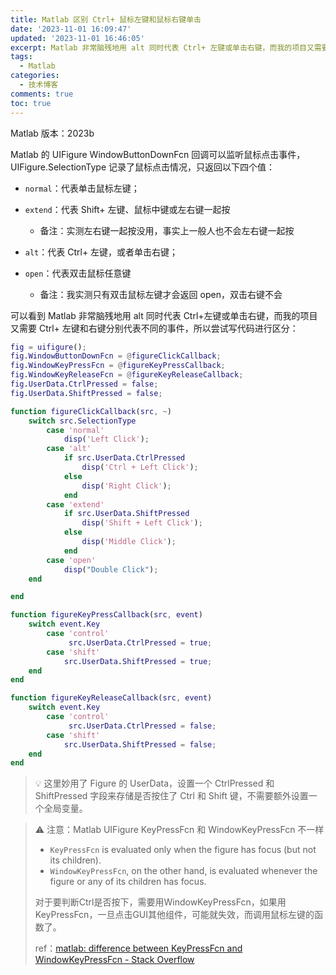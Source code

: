 ```yaml
---
title: Matlab 区别 Ctrl+ 鼠标左键和鼠标右键单击
date: '2023-11-01 16:09:47'
updated: '2023-11-01 16:46:05'
excerpt: Matlab 非常脑残地用 alt 同时代表 Ctrl+ 左键或单击右键，而我的项目又需要 ctrl+ 左键和右键分别代表不同的事件，所以尝试写代码进行区分
tags:
  - Matlab
categories:
  - 技术博客
comments: true
toc: true
---
```




Matlab 版本：2023b

Matlab 的 UIFigure WindowButtonDownFcn 回调可以监听鼠标点击事件，UIFigure.SelectionType 记录了鼠标点击情况，只返回以下四个值：

* ​`normal`​：代表单击鼠标左键；
* ​`extend`​：代表 Shift+ 左键、鼠标中键或左右键一起按

  * 备注：实测左右键一起按没用，事实上一般人也不会左右键一起按
* ​`alt`​：代表 Ctrl+ 左键，或者单击右键；
* ​`open`​：代表双击鼠标任意键

  * 备注：我实测只有双击鼠标左键才会返回 open，双击右键不会

可以看到 Matlab 非常脑残地用 alt 同时代表 Ctrl+左键或单击右键，而我的项目又需要 Ctrl+ 左键和右键分别代表不同的事件，所以尝试写代码进行区分：

```matlab
fig = uifigure();
fig.WindowButtonDownFcn = @figureClickCallback;
fig.WindowKeyPressFcn = @figureKeyPressCallback;
fig.WindowKeyReleaseFcn = @figureKeyReleaseCallback;
fig.UserData.CtrlPressed = false;
fig.UserData.ShiftPressed = false;

function figureClickCallback(src, ~)
    switch src.SelectionType
        case 'normal'
            disp('Left Click');
        case 'alt'
            if src.UserData.CtrlPressed
                disp('Ctrl + Left Click');
            else
                disp('Right Click');
            end
        case 'extend'
            if src.UserData.ShiftPressed
                disp('Shift + Left Click');
            else
                disp('Middle Click');
            end
        case 'open'
            disp("Double Click");
    end

end

function figureKeyPressCallback(src, event)
    switch event.Key
        case 'control'
             src.UserData.CtrlPressed = true;
        case 'shift'
            src.UserData.ShiftPressed = true;
    end
end

function figureKeyReleaseCallback(src, event)
    switch event.Key
        case 'control'
             src.UserData.CtrlPressed = false;
        case 'shift'
            src.UserData.ShiftPressed = false;
    end
end

```

> 💡 <span style="font-weight: bold;" data-type="strong"> </span> 这里妙用了 Figure 的 UserData，设置一个 CtrlPressed 和 ShiftPressed 字段来存储是否按住了 Ctrl 和 Shift 键，不需要额外设置一个全局变量。

> ⚠ 注意：Matlab UIFigure KeyPressFcn 和 WindowKeyPressFcn 不一样
>
> * ​`KeyPressFcn`​​ is evaluated only when the figure has focus (but not its children).
> * ​`WindowKeyPressFcn`​​, on the other hand, is evaluated whenever the figure or any of its children has focus.
>
> 对于要判断Ctrl是否按下，需要用WindowKeyPressFcn，如果用KeyPressFcn，一旦点击GUI其他组件，可能就失效，而调用鼠标左键的函数了。
>
> ref：[matlab: difference between KeyPressFcn and WindowKeyPressFcn - Stack Overflow](https://stackoverflow.com/questions/25174400/matlab-difference-between-keypressfcn-and-windowkeypressfcn)

‍
